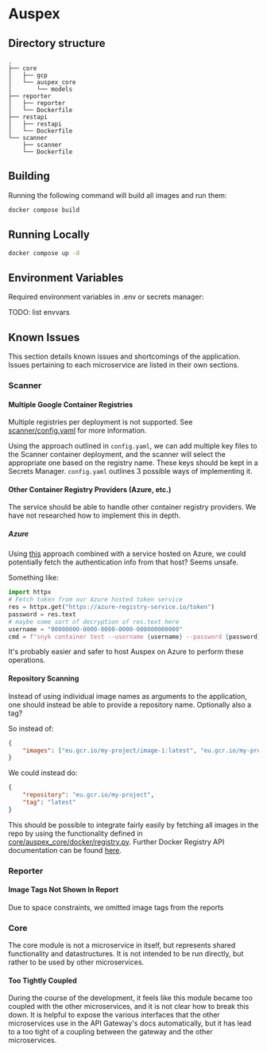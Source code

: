 # Auspex

## Directory structure

```
.
├── core
│   ├── gcp
│   └── auspex_core
│       └── models
├── reporter
│   ├── reporter
│   └── Dockerfile
├── restapi
│   ├── restapi
│   └── Dockerfile
└── scanner
    ├── scanner
    └── Dockerfile
```

## Building

Running the following command will build all images and run them:

```bash
docker compose build
```

## Running Locally

```bash
docker compose up -d
```

## Environment Variables

Required environment variables in .env or secrets manager:

TODO: list envvars

## Known Issues

This section details known issues and shortcomings of the application. Issues pertaining to each microservice are listed in their own sections.

### Scanner

#### Multiple Google Container Registries

Multiple registries per deployment is not supported. See [scanner/config.yaml](scanner/config.yaml) for more information.

Using the approach outlined in `config.yaml`, we can add multiple key files to the Scanner container deployment, and the scanner will select the appropriate one based on the registry name. These keys should be kept in a Secrets Manager. `config.yaml` outlines 3 possible ways of implementing it.

#### Other Container Registry Providers (Azure, etc.)

The service should be able to handle other container registry providers. We have not researched how to implement this in depth.

##### Azure

Using [this](https://docs.microsoft.com/en-us/azure/container-registry/container-registry-authentication?tabs=azure-cli#az-acr-login-with---expose-token) approach combined with a service hosted on Azure, we could potentially fetch the authentication info from that host? Seems unsafe.

Something like:

```py
import httpx
# Fetch token from our Azure hosted token service
res = httpx.get("https://azure-registry-service.io/token")
password = res.text
# maybe some sort of decryption of res.text here
username = "00000000-0000-0000-0000-000000000000"
cmd = f"snyk container test --username {username} --password {password} myreg.azurecr.io/my-image"
```

It's probably easier and safer to host Auspex on Azure to perform these operations.

#### Repository Scanning

Instead of using individual image names as arguments to the application, one should instead be able to provide a repository name. Optionally also a tag?

So instead of:

```json
{
    "images": ["eu.gcr.io/my-project/image-1:latest", "eu.gcr.io/my-project/image-2:latest"]
}
```

We could instead do:

```json
{
    "repository": "eu.gcr.io/my-project",
    "tag": "latest"
}
```

This should be possible to integrate fairly easily by fetching all images in the repo by using the functionality defined in [core/auspex_core/docker/registry.py](core/auspex_core/docker/registry.py). Further Docker Registry API documentation can be found [here](https://docs.docker.com/registry/spec/api/).

### Reporter

#### Image Tags Not Shown In Report

Due to space constraints, we omitted image tags from the reports

### Core

The core module is not a microservice in itself, but represents shared functionality and datastructures. It is not intended to be run directly, but rather to be used by other microservices.

#### Too Tightly Coupled

During the course of the development, it feels like this module became too coupled with the other microservices, and it is not clear how to break this down. It is helpful to expose the various interfaces that the other microservices use in the API Gateway's docs automatically, but it has lead to a too tight of a coupling between the gateway and the other microservices.
